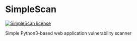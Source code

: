 # SimpleScan

[![SimpleScan license](https://img.shields.io/github/license/Galaxy-cst/SimpleScan.svg)](https://github.com/Galaxy-cst/SimpleScan/blob/master/LICENSE)

Simple Python3-based web application vulnerability scanner